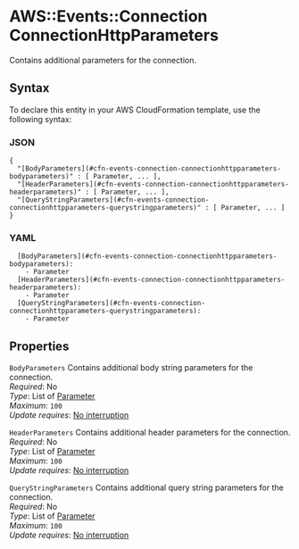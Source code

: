 # AWS::Events::Connection ConnectionHttpParameters<a name="aws-properties-events-connection-connectionhttpparameters"></a>

Contains additional parameters for the connection\.

## Syntax<a name="aws-properties-events-connection-connectionhttpparameters-syntax"></a>

To declare this entity in your AWS CloudFormation template, use the following syntax:

### JSON<a name="aws-properties-events-connection-connectionhttpparameters-syntax.json"></a>

```
{
  "[BodyParameters](#cfn-events-connection-connectionhttpparameters-bodyparameters)" : [ Parameter, ... ],
  "[HeaderParameters](#cfn-events-connection-connectionhttpparameters-headerparameters)" : [ Parameter, ... ],
  "[QueryStringParameters](#cfn-events-connection-connectionhttpparameters-querystringparameters)" : [ Parameter, ... ]
}
```

### YAML<a name="aws-properties-events-connection-connectionhttpparameters-syntax.yaml"></a>

```
  [BodyParameters](#cfn-events-connection-connectionhttpparameters-bodyparameters):
    - Parameter
  [HeaderParameters](#cfn-events-connection-connectionhttpparameters-headerparameters):
    - Parameter
  [QueryStringParameters](#cfn-events-connection-connectionhttpparameters-querystringparameters):
    - Parameter
```

## Properties<a name="aws-properties-events-connection-connectionhttpparameters-properties"></a>

`BodyParameters` <a name="cfn-events-connection-connectionhttpparameters-bodyparameters"></a>
Contains additional body string parameters for the connection\.  
_Required_: No  
_Type_: List of [Parameter](aws-properties-events-connection-parameter.md)  
_Maximum_: `100`  
_Update requires_: [No interruption](https://docs.aws.amazon.com/AWSCloudFormation/latest/UserGuide/using-cfn-updating-stacks-update-behaviors.html#update-no-interrupt)

`HeaderParameters` <a name="cfn-events-connection-connectionhttpparameters-headerparameters"></a>
Contains additional header parameters for the connection\.  
_Required_: No  
_Type_: List of [Parameter](aws-properties-events-connection-parameter.md)  
_Maximum_: `100`  
_Update requires_: [No interruption](https://docs.aws.amazon.com/AWSCloudFormation/latest/UserGuide/using-cfn-updating-stacks-update-behaviors.html#update-no-interrupt)

`QueryStringParameters` <a name="cfn-events-connection-connectionhttpparameters-querystringparameters"></a>
Contains additional query string parameters for the connection\.  
_Required_: No  
_Type_: List of [Parameter](aws-properties-events-connection-parameter.md)  
_Maximum_: `100`  
_Update requires_: [No interruption](https://docs.aws.amazon.com/AWSCloudFormation/latest/UserGuide/using-cfn-updating-stacks-update-behaviors.html#update-no-interrupt)
